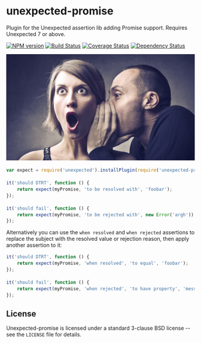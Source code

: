 unexpected-promise
==================

Plugin for the Unexpected assertion lib adding Promise support. Requires Unexpected 7 or above.

[![NPM version](https://badge.fury.io/js/unexpected-promise.svg)](http://badge.fury.io/js/unexpected-promise)
[![Build Status](https://travis-ci.org/unexpectedjs/unexpected-promise.svg?branch=master)](https://travis-ci.org/unexpectedjs/unexpected-promise)
[![Coverage Status](https://coveralls.io/repos/unexpectedjs/unexpected-promise/badge.svg)](https://coveralls.io/r/unexpectedjs/unexpected-promise)
[![Dependency Status](https://david-dm.org/unexpectedjs/unexpected-promise.svg)](https://david-dm.org/unexpectedjs/unexpected-promise)

![An unexpected promise](logoImage.jpg)

```js
var expect = require('unexpected').installPlugin(require('unexpected-promise'));

it('should DTRT', function () {
    return expect(myPromise, 'to be resolved with', 'foobar');
});

it('should fail', function () {
    return expect(myPromise, 'to be rejected with', new Error('argh'));
});
```

Alternatively you can use the `when resolved` and `when rejected`
assertions to replace the subject with the resolved value or rejection reason,
then apply another assertion to it:


```js
it('should DTRT', function () {
    return expect(myPromise, 'when resolved', 'to equal', 'foobar');
});

it('should fail', function () {
    return expect(myPromise, 'when rejected', 'to have property', 'message', 'argh');
});
```

License
-------

Unexpected-promise is licensed under a standard 3-clause BSD license -- see the `LICENSE` file for details.
